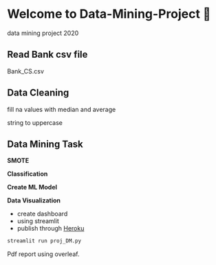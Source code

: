 # Welcome to Data-Mining-Project :wave:
data mining project 2020

## Read Bank csv file
Bank_CS.csv 

## Data Cleaning
fill na values with median and average

string to uppercase

## Data Mining Task
**SMOTE**

**Classification**

**Create ML Model**

**Data Visualization**
- create dashboard
- using streamlit
- publish through [Heroku](http://heroku.com/)

```bash
streamlit run proj_DM.py
```

Pdf report using overleaf.

